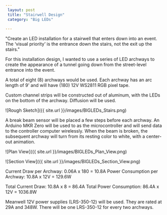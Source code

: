 ```yaml
---
 layout: post
 title: "Stairwell Design"
 category: "Big LEDs"
 
---
```


"Create an LED installation for a stairwell that enters down into an event. The ‘visual priority’ is the entrance down the stairs, not the exit up the stairs."

For this installation design, I wanted to use a series of LED archways to create the appearance of a tunnel going down from the street-level entrance into the event. 

A total of eight (8) archways would be used. Each archway has an arc length of 9' and will have (180) 12V WS2811 RGB pixel tape.

Custom channel strips will be constructed out of aluminum, with the LEDs on the bottom of the archway. Diffusion will be used. 

![Rough Sketch]({{ site.url }}/images/BIGLEDs_Stairs.png)

A break beam sensor will be placed a few steps before each archway. An Arduino MKR Zero will be used to as the microcontroller and will send data to the controller computer wirelessly. When the beam is broken, the subsequent archway will turn from its resting color to white, with a center-out animation. 

![Plan View]({{ site.url }}/images/BIGLEDs_Plan_View.png)

![Section View]({{ site.url }}/images/BIGLEDs_Section_View.png)


Current Draw per Archway: 0.06A x 180 = 10.8A
Power Consumption per Archway: 10.8A x 12V = 129.6W

Total Current Draw: 10.8A x 8 = 86.4A
Total Power Consumption: 86.4A x 12V = 1036.8W


Meanwell 12V power supplies (LRS-350-12) will be used. They are rated at 29A and 348W. There will be one LRS-350-12 for every two archways.  

















